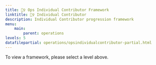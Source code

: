 ```yaml
---
title: 🙋‍♀️️️ Ops Individual Contributor Framework
linktitle: 🙋‍♀️ Individual Contributor
description: Individual Contributor progression framework
menu:
    main:
        parent: operations
levels: 5
datafilepartial: operations/opsindividualcontributor-partial.html
---
```


<div class="jumbotron mt-5 text-center">To view a framework, please select a level above.</div>